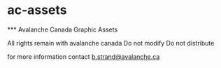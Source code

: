 ac-assets
=========

*** Avalanche Canada Graphic Assets

All rights remain with avalanche canada
Do not modify
Do not distribute

for more information contact b.strand@avalanche.ca
